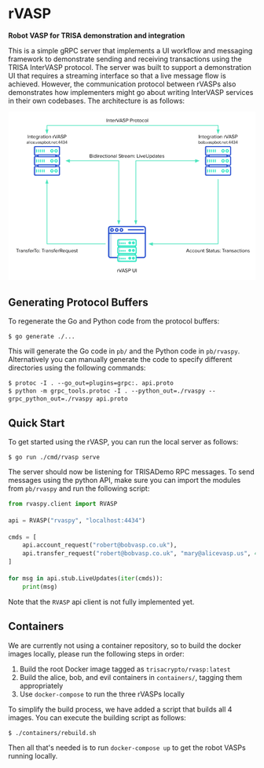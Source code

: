 # rVASP

**Robot VASP for TRISA demonstration and integration**

This is a simple gRPC server that implements a UI workflow and messaging framework to demonstrate sending and receiving transactions using the TRISA InterVASP protocol. The server was built to support a demonstration UI that requires a streaming interface so that a live message flow is achieved. However, the communication protocol between rVASPs also demonstrates how implementers might go about writing InterVASP services in their own codebases. The architecture is as follows:

![Architecture](fixtures/rvasp.png)

## Generating Protocol Buffers

To regenerate the Go and Python code from the protocol buffers:

```
$ go generate ./...
```

This will generate the Go code in `pb/` and the Python code in `pb/rvaspy`. Alternatively you can manually generate the code to specify different directories using the following commands:

```
$ protoc -I . --go_out=plugins=grpc:. api.proto
$ python -m grpc_tools.protoc -I . --python_out=./rvaspy --grpc_python_out=./rvaspy api.proto
```

## Quick Start

To get started using the rVASP, you can run the local server as follows:

```
$ go run ./cmd/rvasp serve
```

The server should now be listening for TRISADemo RPC messages. To send messages using the python API, make sure you can import the modules from `pb/rvaspy` and run the following script:

```python
from rvaspy.client import RVASP

api = RVASP("rvaspy", "localhost:4434")

cmds = [
    api.account_request("robert@bobvasp.co.uk"),
    api.transfer_request("robert@bobvasp.co.uk", "mary@alicevasp.us", 42.99)
]

for msg in api.stub.LiveUpdates(iter(cmds)):
    print(msg)
```

Note that the `RVASP` api client is not fully implemented yet.

## Containers

We are currently not using a container repository, so to build the docker images locally, please run the following steps in order:

1. Build the root Docker image tagged as `trisacrypto/rvasp:latest`
2. Build the alice, bob, and evil containers in `containers/`, tagging them appropriately
3. Use `docker-compose` to run the three rVASPs locally

To simplify the build process, we have added a script that builds all 4 images. You can execute the building script as follows:

```
$ ./containers/rebuild.sh
```

Then all that's needed is to run `docker-compose up` to get the robot VASPs running locally.
